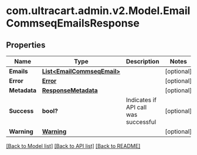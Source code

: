 # com.ultracart.admin.v2.Model.EmailCommseqEmailsResponse
## Properties

Name | Type | Description | Notes
------------ | ------------- | ------------- | -------------
**Emails** | [**List&lt;EmailCommseqEmail&gt;**](EmailCommseqEmail.md) |  | [optional] 
**Error** | [**Error**](Error.md) |  | [optional] 
**Metadata** | [**ResponseMetadata**](ResponseMetadata.md) |  | [optional] 
**Success** | **bool?** | Indicates if API call was successful | [optional] 
**Warning** | [**Warning**](Warning.md) |  | [optional] 


[[Back to Model list]](../README.md#documentation-for-models) [[Back to API list]](../README.md#documentation-for-api-endpoints) [[Back to README]](../README.md)

